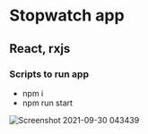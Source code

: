 # Stopwatch app

## React, rxjs

### Scripts to run app
- npm i
- npm run start


![Screenshot 2021-09-30 043439](https://user-images.githubusercontent.com/80846729/135371200-75c38991-de93-417c-a0f0-6e8bf1342fd1.png)

